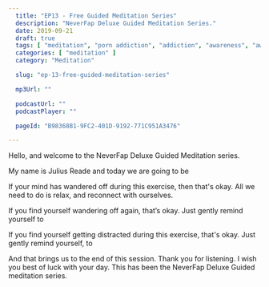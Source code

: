 ```yaml
---
  title: "EP13 - Free Guided Meditation Series"
  description: "NeverFap Deluxe Guided Meditation Series."
  date: 2019-09-21
  draft: true
  tags: [ "meditation", "porn addiction", "addiction", "awareness", "awareness exercises", "perspective", "nofap", "neverfap", "neverfap deluxe" ]
  categories: [ "meditation" ]
  category: "Meditation"

  slug: "ep-13-free-guided-meditation-series"

  mp3Url: ""

  podcastUrl: ""
  podcastPlayer: ""

  pageId: "B98368B1-9FC2-401D-9192-771C951A3476"

---
```


<!-- relaxed -->

Hello, and welcome to the NeverFap Deluxe Guided Meditation series.

My name is Julius Reade and today we are going to be


If your mind has wandered off during this exercise, then that's okay. All we need to do is relax, and reconnect with ourselves.


If you find yourself wandering off again, that’s okay. Just gently remind yourself to


If you find yourself getting distracted during this exercise, that's okay. Just gently remind yourself, to


And that brings us to the end of this session. Thank you for listening. I wish you best of luck with your day. This has been the NeverFap Deluxe Guided meditation series.
